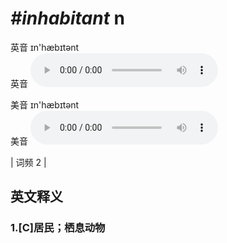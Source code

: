 # ***\#inhabitant*** n
英音 ɪn'hæbɪtənt  
英音
<audio src="./media/inhabitant1.aac" controls="controls"></audio>

美音 ɪn'hæbɪtənt  
美音
<audio src="./media/inhabitant2.aac" controls="controls"></audio>



| 词频 2 |  

英文释义
---
### 1.**[C]居民；栖息动物**  


